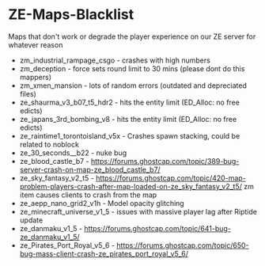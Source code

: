 # ZE-Maps-Blacklist
Maps that don't work or degrade the player experience on our ZE server for whatever reason

- zm_industrial_rampage_csgo - crashes with high numbers
- zm_deception - force sets round limit to 30 mins (please dont do this mappers)
- zm_xmen_mansion - lots of random errors (outdated and depreciated files)
- ze_shaurma_v3_b07_t5_hdr2 - hits the entity limit (ED_Alloc: no free edicts)
- ze_japans_3rd_bombing_v8 - hits the entity limit (ED_Alloc: no free edicts)
- ze_raintime1_torontoisland_v5x - Crashes spawn stacking, could be related to noblock
- ze_30_seconds__b22 - nuke bug
- ze_blood_castle_b7 - https://forums.ghostcap.com/topic/389-bug-server-crash-on-map-ze_blood_castle_b7/
- ze_sky_fantasy_v2_t5 - https://forums.ghostcap.com/topic/420-map-problem-players-crash-after-map-loaded-on-ze_sky_fantasy_v2_t5/ zm item causes clients to crash from the map
- ze_aepp_nano_grid2_v1h - Model opacity glitching
- ze_minecraft_universe_v1_5 - issues with massive player lag after Riptide update
- ze_danmaku_v1_5 - https://forums.ghostcap.com/topic/641-bug-ze_danmaku_v1_5/
- ze_Pirates_Port_Royal_v5_6 - https://forums.ghostcap.com/topic/650-bug-mass-client-crash-ze_pirates_port_royal_v5_6/
